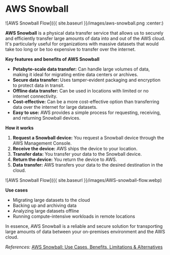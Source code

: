 # AWS Snowball

![AWS Snowball Flow]({{ site.baseurl }}/images/aws-snowball.png :center:)

**AWS Snowball** is a physical data transfer service that allows us to securely and efficiently transfer large amounts of data into and out of the AWS cloud. It's particularly useful for organizations with massive datasets that would take too long or be too expensive to transfer over the internet.

**Key features and benefits of AWS Snowball**

* **Petabyte-scale data transfer:** Can handle large volumes of data, making it ideal for migrating entire data centers or archives.
* **Secure data transfer:** Uses tamper-evident packaging and encryption to protect data in transit.
* **Offline data transfer:** Can be used in locations with limited or no internet connectivity.
* **Cost-effective:** Can be a more cost-effective option than transferring data over the internet for large datasets.
* **Easy to use:** AWS provides a simple process for requesting, receiving, and returning Snowball devices.

**How it works**
1. **Request a Snowball device:** You request a Snowball device through the AWS Management Console.
2. **Receive the device:** AWS ships the device to your location.
3. **Transfer data:** You transfer your data to the Snowball device.
4. **Return the device:** You return the device to AWS.
5. **Data transfer:** AWS transfers your data to the desired destination in the cloud.

![AWS Snowball Flow]({{ site.baseurl }}/images/AWS-snowball-flow.webp)

**Use cases**
* Migrating large datasets to the cloud
* Backing up and archiving data
* Analyzing large datasets offline
* Running compute-intensive workloads in remote locations

In essence, AWS Snowball is a reliable and secure solution for transporting large amounts of data between your on-premises environment and the AWS cloud.

<em>References:</em> [AWS Snowball: Use Cases, Benefits, Limitations & Alternatives](https://www.resilio.com/blog/aws-snowball-and-alternatives)